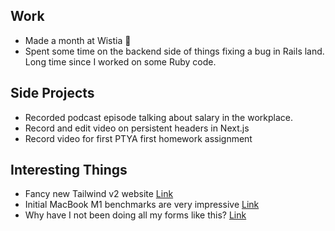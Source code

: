 ## Work

- Made a month at Wistia 🎉
- Spent some time on the backend side of things fixing a bug in Rails land. Long time since I worked on some Ruby code.

## Side Projects

- Recorded podcast episode talking about salary in the workplace.
- Record and edit video on persistent headers in Next.js
- Record video for first PTYA first homework assignment

## Interesting Things

- Fancy new Tailwind v2 website [Link](https://tailwindcss.com)
- Initial MacBook M1 benchmarks are very impressive [Link](https://twitter.com/9to5mac/status/1328311878225899521?s=20)
- Why have I not been doing all my forms like this? [Link](https://twitter.com/JoshWComeau/status/1330302183431147526?s=20)
